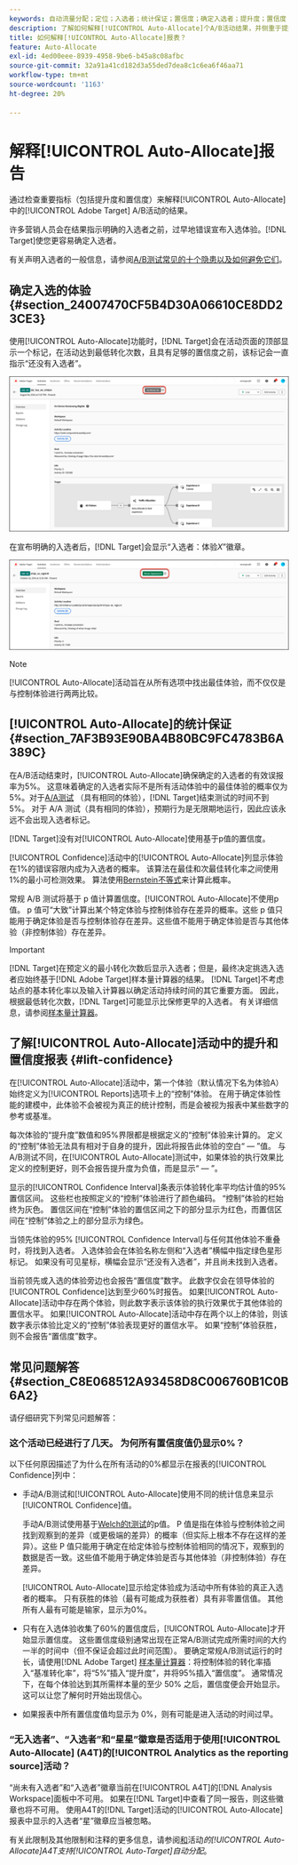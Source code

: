 ```yaml
---
keywords: 自动流量分配；定位；入选者；统计保证；置信度；确定入选者；提升度；置信度；默认；默认体验；自动分配；自动分配
description: 了解如何解释[!UICONTROL Auto-Allocate]个A/B活动结果，并侧重于提升度和置信度等关键指标。
title: 如何解释[!UICONTROL Auto-Allocate]报表？
feature: Auto-Allocate
exl-id: 4ed00eee-8939-4958-9be6-b45a8c08afbc
source-git-commit: 32a91a41cd182d3a55ded7dea8c1c6ea6f46aa71
workflow-type: tm+mt
source-wordcount: '1163'
ht-degree: 20%

---
```


# 解释[!UICONTROL Auto-Allocate]报告

通过检查重要指标（包括提升度和置信度）来解释[!UICONTROL Auto-Allocate]中的[!UICONTROL Adobe Target] A/B活动的结果。

许多营销人员会在结果指示明确的入选者之前，过早地错误宣布入选体验。[!DNL Target]使您更容易确定入选者。

有关声明入选者的一般信息，请参阅[A/B测试常见的十个隐患以及如何避免它们](/help/main/c-activities/t-test-ab/common-ab-testing-pitfalls.md)。

## 确定入选的体验 {#section_24007470CF5B4D30A06610CE8DD23CE3}

使用[!UICONTROL Auto-Allocate]功能时，[!DNL Target]会在活动页面的顶部显示一个标记，在活动达到最低转化次数，且具有足够的置信度之前，该标记会一直指示“还没有入选者”。

![“没有入选者”标记](/help/main/c-activities/automated-traffic-allocation/assets/no-winner-new.png)

在宣布明确的入选者后，[!DNL Target]会显示“入选者：体验&#x200B;*X*”徽章。

![入选者徽章](/help/main/c-activities/automated-traffic-allocation/assets/winner-new.png)

>[!NOTE]
>
>[!UICONTROL Auto-Allocate]活动旨在从所有选项中找出最佳体验，而不仅仅是与控制体验进行两两比较。

## [!UICONTROL Auto-Allocate]的统计保证 {#section_7AF3B93E90BA4B80BC9FC4783B6A389C}

在A/B活动结束时，[!UICONTROL Auto-Allocate]确保确定的入选者的有效误报率为5%。 这意味着确定的入选者实际不是所有活动体验中的最佳体验的概率仅为 5%。对于[A/A测试](/help/main/c-activities/t-test-ab/aa-testing.md) （具有相同的体验），[!DNL Target]结束测试的时间不到5%。 对于 A/A 测试（具有相同的体验），预期行为是无限期地运行，因此应该永远不会出现入选者标记。

[!DNL Target]没有对[!UICONTROL Auto-Allocate]使用基于p值的置信度。

[!UICONTROL Confidence]活动中的[!UICONTROL Auto-Allocate]列显示体验在1%的错误容限内成为入选者的概率。 该算法在最佳和次最佳转化率之间使用1%的最小可检测效果。 算法使用[Bernstein不等式](https://en.wikipedia.org/wiki/Bernstein_inequalities_%28probability_theory%29)来计算此概率。

常规 A/B 测试将基于 p 值计算置信度。[!UICONTROL Auto-Allocate]不使用p值。 p 值可“大致”计算出某个特定体验与控制体验存在差异的概率。这些 p 值只能用于确定体验是否与控制体验存在差异。这些值不能用于确定体验是否与其他体验（非控制体验）存在差异。

>[!IMPORTANT]
>
>[!DNL Target]在预定义的最小转化次数后显示入选者；但是，最终决定挑选入选者应始终基于[!DNL Adobe Target]样本量计算器的结果。 [!DNL Target]不考虑站点的基本转化率以及输入计算器以确定活动持续时间的其它重要方面。 因此，根据最低转化次数，[!DNL Target]可能显示比保修更早的入选者。 有关详细信息，请参阅[样本量计算器](/help/main/c-activities/t-test-ab/sample-size-determination.md#section_6B8725BD704C4AFE939EF2A6B6E834E6)。

## 了解[!UICONTROL Auto-Allocate]活动中的提升和置信度报表 {#lift-confidence}

在[!UICONTROL Auto-Allocate]活动中，第一个体验（默认情况下名为体验A）始终定义为[!UICONTROL Reports]选项卡上的“控制”体验。 在用于确定体验性能的建模中，此体验不会被视为真正的统计控制，而是会被视为报表中某些数字的参考或基准。

每次体验的“提升度”数值和95%界限都是根据定义的“控制”体验来计算的。 定义的“控制”体验无法具有相对于自身的提升，因此将报告此体验的空白“ — ”值。 与A/B测试不同，在[!UICONTROL Auto-Allocate]测试中，如果体验的执行效果比定义的控制更好，则不会报告提升度为负值，而是显示“ — ”。

显示的[!UICONTROL Confidence Interval]条表示体验转化率平均估计值的95%置信区间。 这些栏也按照定义的“控制”体验进行了颜色编码。 “控制”体验的栏始终为灰色。 置信区间在“控制”体验的置信区间之下的部分显示为红色，而置信区间在“控制”体验之上的部分显示为绿色。

当领先体验的95% [!UICONTROL Confidence Interval]与任何其他体验不重叠时，将找到入选者。 入选体验会在体验名称左侧和“入选者”横幅中指定绿色星形标记。 如果没有可见星标，横幅会显示“还没有入选者”，并且尚未找到入选者。

当前领先或入选的体验旁边也会报告“置信度”数字。 此数字仅会在领导体验的[!UICONTROL Confidence]达到至少60%时报告。 如果[!UICONTROL Auto-Allocate]活动中存在两个体验，则此数字表示该体验的执行效果优于其他体验的置信水平。 如果[!UICONTROL Auto-Allocate]活动中存在两个以上的体验，则该数字表示体验比定义的“控制”体验表现更好的置信水平。 如果“控制”体验获胜，则不会报告“置信度”数字。

## 常见问题解答 {#section_C8E068512A93458D8C006760B1C0B6A2}

请仔细研究下列常见问题解答：

### 这个活动已经进行了几天。 为何所有置信度值仍显示0%？

以下任何原因描述了为什么在所有活动的0%都显示在报表的[!UICONTROL Confidence]列中：

* 手动A/B测试和[!UICONTROL Auto-Allocate]使用不同的统计信息来显示[!UICONTROL Confidence]值。

  手动A/B测试使用基于[Welch的t测试](https://en.wikipedia.org/wiki/Welch%27s_t-test)的p值。 P 值是指在体验与控制体验之间找到观察到的差异（或更极端的差异）的概率（但实际上根本不存在这样的差异）。这些 P 值只能用于确定在给定体验与控制体验相同的情况下，观察到的数据是否一致。这些值不能用于确定体验是否与其他体验（非控制体验）存在差异。

  [!UICONTROL Auto-Allocate]显示给定体验成为活动中所有体验的真正入选者的概率。 只有获胜的体验（最有可能成为获胜者）具有非零置信值。 其他所有人最有可能是输家，显示为0%。

* 只有在入选体验收集了60%的置信度后，[!UICONTROL Auto-Allocate]才开始显示置信度。 这些置信度级别通常出现在正常A/B测试完成所需时间的大约一半的时间中（但不保证会超过此时间范围）。 要确定常规A/B测试运行的时长，请使用[!DNL Adobe Target] [样本量计算器](/help/main/c-activities/t-test-ab/sample-size-determination.md#section_6B8725BD704C4AFE939EF2A6B6E834E6)：将控制体验的转化率插入“基准转化率”，将“5%”插入“提升度”，并将95%插入“置信度”。 通常情况下，在每个体验达到其所需样本量的至少 50% 之后，置信度便会开始显示。这可以让您了解何时开始出现信心。

* 如果报表中所有置信度值均显示为 0%，则有可能是进入活动的时间过早。

### “无入选者”、“入选者”和“星星”徽章是否适用于使用[!UICONTROL Auto-Allocate] (A4T)的[!UICONTROL Analytics as the reporting source]活动？

“尚未有入选者”和“入选者”徽章当前在[!UICONTROL A4T]的[!DNL Analysis Workspace]面板中不可用。 如果在[!DNL Target]中查看了同一报告，则这些徽章也将不可用。 使用A4T的[!DNL Target]活动的[!UICONTROL Auto-Allocate]报表中显示的入选者“星”徽章应当被忽略。

有关此限制及其他限制和注释的更多信息，请参阅[和](/help/main/c-integrating-target-with-mac/a4t/a4t-at-aa.md#aa)活动&#x200B;*的[!UICONTROL Auto-Allocate]A4T支持[!UICONTROL Auto-Target]自动分配*。

